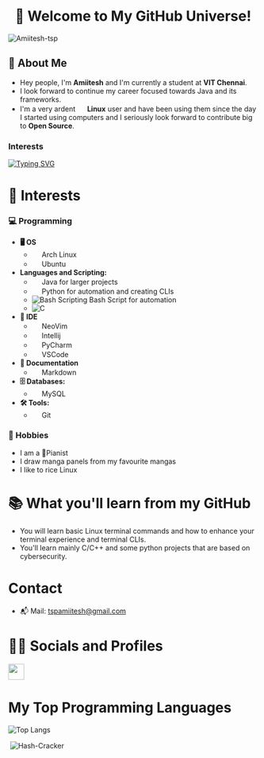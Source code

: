 <div align="center"> 
  
# 🌌 Welcome to My GitHub Universe! 
</div>
<p align="left"> <img src="https://komarev.com/ghpvc/?username=Amiitesh-tsp&label=Profile%20views&color=0e75b6&style=flat" alt="Amiitesh-tsp" /> </p>


## 🚀 About Me
- Hey people, I'm **Amiitesh** and I'm currently a student at **VIT Chennai**.
- I look forward to continue my career focused towards Java and its frameworks.
- I'm a very ardent <img src="https://icons.iconarchive.com/icons/tatice/operating-systems/16/Linux-icon.png" width="16" height="16"> **Linux** user and have been using them since the day I started using computers and I seriously look forward to contribute big to **Open Source**.

<h3 align="left"> Interests</h3>


<a href="https://git.io/typing-svg"><img src="https://readme-typing-svg.herokuapp.com?font=CaskaydiaMono&size=31&duration=3000&pause=200&color=88C0D0&width=435&lines=Linux;Cybersecurity;Computer+Networks;Open+Source+Technology" alt="Typing SVG" /></a>
# 🌟 Interests

### 💻 Programming
- **🖥️ OS**
  - <img src="https://icons.iconarchive.com/icons/fatcow/farm-fresh/16/arch-linux-icon.png" width="16" height="16"> Arch Linux
  - <img src="https://icons.iconarchive.com/icons/martz90/circle/16/ubuntu-icon.png" width="16" height="16"> Ubuntu
- **Languages and Scripting:** 
  - <img src="https://icons.iconarchive.com/icons/tatice/cristal-intense/16/Java-icon.png" width="16" height="16"> Java for larger projects
  - <img src="https://icons.iconarchive.com/icons/cornmanthe3rd/plex/16/Other-python-icon.png" width="16" height="16"> Python for automation and creating CLIs
  - ![Bash Scripting](https://img.shields.io/badge/-Bash_Scripting-000000?style=flat&logo=gnubash) Bash Script for automation
  - ![C](https://img.shields.io/badge/-C-000000?style=flat&logo=c)
- **📜 IDE**
  - <img src="https://icons.iconarchive.com/icons/papirus-team/papirus-apps/16/nvim-icon.png" width="16" height="16"> NeoVim
  - <img src="https://icons.iconarchive.com/icons/papirus-team/papirus-apps/16/intellij-icon.png" width="16" height="16"> Intellij
  - <img src="https://icons.iconarchive.com/icons/papirus-team/papirus-apps/16/pycharm-icon.png" width="16" height="16"> PyCharm
  - <img src="https://icons.iconarchive.com/icons/papirus-team/papirus-apps/16/visual-studio-code-icon.png" width="16" height="16"> VSCode
- **📄 Documentation**
  - <img src="https://icons.iconarchive.com/icons/papirus-team/papirus-mimetypes/16/text-x-markdown-icon.png" width="16" height="16"> Markdown
- **🗄️ Databases:** 
  - <img src="https://icons.iconarchive.com/icons/papirus-team/papirus-apps/16/mysql-workbench-icon.png" width="16" height="16"> MySQL
- **🛠️ Tools:** 
  - <img src="https://icons.iconarchive.com/icons/papirus-team/papirus-apps/16/git-icon.png" width="16" height="16"> Git

  
 ### 🎨 Hobbies
 - I am a 🎹Pianist
 - I draw manga panels from my favourite mangas
 - I like to rice Linux

# 📚 What you'll learn from my GitHub
- You will learn basic Linux terminal commands and how to enhance your terminal experience and terminal CLIs.
- You'll learn mainly C/C++ and some python projects that are based on cybersecurity.

# Contact
- 📬 Mail: tspamiitesh@gmail.com

# 👨‍💻 Socials and Profiles
[<img src="https://icons.iconarchive.com/icons/limav/flat-gradient-social/32/Linkedin-icon.png" width="32" height="32">](https://www.linkedin.com/in/amiitesh-pradeep-kumar-582bb831a/)

# My Top Programming Languages

![Top Langs](https://github-readme-stats.vercel.app/api/top-langs/?username=Hash-Cracker\&layout=compact)

<p>&nbsp;<img align="center" src="https://github-readme-stats.vercel.app/api?username=Hash-Cracker&show_icons=true&locale=en" alt="Hash-Cracker" /></p>


